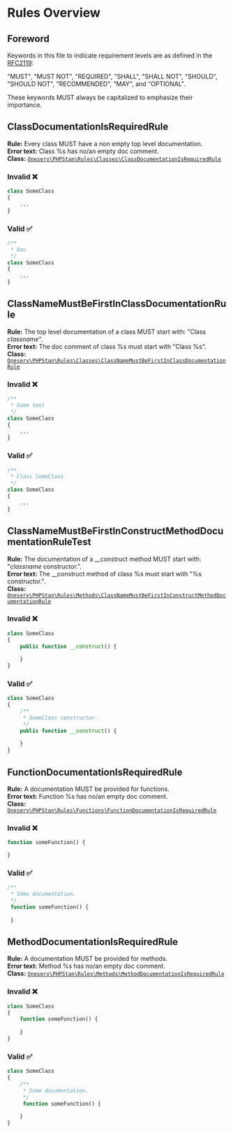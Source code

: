 # Rules Overview

## Foreword

Keywords in this file to indicate requirement levels are as defined in
the [RFC2119](https://www.ietf.org/rfc/rfc2119.txt):

"MUST", "MUST NOT", "REQUIRED", "SHALL", "SHALL NOT", "SHOULD", "SHOULD NOT", "RECOMMENDED", "MAY", and "OPTIONAL".

These keywords MUST always be capitalized to emphasize their importance.

## ClassDocumentationIsRequiredRule

**Rule:** Every class MUST have a non empty top level documentation.\
**Error text:** Class %s has no/an empty doc comment.\
**Class:**
[`Oneserv\PHPStan\Rules\Classes\ClassDocumentationIsRequiredRule`](src/Oneserv/PHPStan/Rules/Classes/ClassDocumentationIsRequiredRule.php)

### Invalid :x:

```php
class SomeClass
{
    ...
}
```

### Valid :white_check_mark:

```php
/**
 * Doc
 */
class SomeClass
{
    ...
}
```

## ClassNameMustBeFirstInClassDocumentationRule

**Rule:** The top level documentation of a class MUST start with: "Class _classname_".\
**Error text:** The doc comment of class %s must start with "Class %s".\
**Class:**
[`Oneserv\PHPStan\Rules\Classes\ClassNameMustBeFirstInClassDocumentationRule`](src/Oneserv/PHPStan/Rules/Classes/ClassNameMustBeFirstInClassDocumentationRule.php)

### Invalid :x:

```php
/**
 * Some text 
 */
class SomeClass
{
    ...
}
```

### Valid :white_check_mark:

```php
/**
 * Class SomeClass
 */
class SomeClass
{
    ...
}
```

## ClassNameMustBeFirstInConstructMethodDocumentationRuleTest

**Rule:** The documentation of a __construct method MUST start with: "_classname_ constructor.".\
**Error text:** The __construct method of class %s must start with "%s constructor.".\
**Class:**
[`Oneserv\PHPStan\Rules\Methods\ClassNameMustBeFirstInConstructMethodDocumentationRule`](src/Oneserv/PHPStan/Rules/Methods/ClassNameMustBeFirstInConstructMethodDocumentationRule.php)

### Invalid :x:

```php
class SomeClass
{
    public function __construct() {
    
    }
}
```

### Valid :white_check_mark:

```php
class SomeClass
{
    /**
     * SomeClass constructor.
     */
    public function __construct() {
    
    }
}
```

## FunctionDocumentationIsRequiredRule

**Rule:** A documentation MUST be provided for functions.\
**Error text:** Function %s has no/an empty doc comment.\
**Class:**
[`Oneserv\PHPStan\Rules\Functions\FunctionDocumentationIsRequiredRule`](src/Oneserv/PHPStan/Rules/Functions/FunctionDocumentationIsRequiredRule.php)

### Invalid :x:

```php
function someFunction() {

}
```

### Valid :white_check_mark:

```php
/**
 * Some documentation.
 */
 function someFunction() {
 
 }
```

## MethodDocumentationIsRequiredRule

**Rule:** A documentation MUST be provided for methods.\
**Error text:** Method %s has no/an empty doc comment.\
**Class:**
[`Oneserv\PHPStan\Rules\Methods\MethodDocumentationIsRequiredRule`](src/Oneserv/PHPStan/Rules/Methods/MethodDocumentationIsRequiredRule.php)

### Invalid :x:

```php
class SomeClass
{
    function someFunction() {
    
    }
}
```

### Valid :white_check_mark:

```php
class SomeClass
{
    /**
     * Some documentation.
     */
     function someFunction() {
    
    }
}
```
